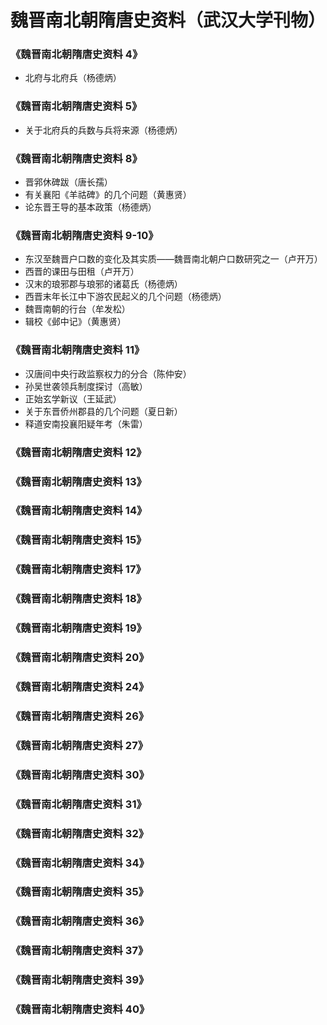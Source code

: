 # 魏晋南北朝隋唐史资料（武汉大学刊物）

### 《魏晋南北朝隋唐史资料 4》
- 北府与北府兵（杨德炳）

### 《魏晋南北朝隋唐史资料 5》
- 关于北府兵的兵数与兵将来源（杨德炳）

### 《魏晋南北朝隋唐史资料 8》
- 晋郛休碑跋（唐长孺）
- 有关襄阳《羊祜碑》的几个问题（黄惠贤）
- 论东晋王导的基本政策（杨德炳）

### 《魏晋南北朝隋唐史资料 9-10》
- 东汉至魏晋户口数的变化及其实质——魏晋南北朝户口数研究之一（卢开万）
- 西晋的课田与田租（卢开万）
- 汉末的琅邪郡与琅邪的诸葛氏（杨德炳）
- 西晋末年长江中下游农民起义的几个问题（杨德炳）
- 魏晋南朝的行台（牟发松）
- 辑校《邺中记》（黄惠贤）

### 《魏晋南北朝隋唐史资料 11》
- 汉唐间中央行政监察权力的分合（陈仲安）
- 孙吴世袭领兵制度探讨（高敏）
- 正始玄学新议（王延武）
- 关于东晋侨州郡县的几个问题（夏日新）
- 释道安南投襄阳疑年考（朱雷）

### 《魏晋南北朝隋唐史资料 12》


### 《魏晋南北朝隋唐史资料 13》


### 《魏晋南北朝隋唐史资料 14》


### 《魏晋南北朝隋唐史资料 15》


### 《魏晋南北朝隋唐史资料 17》


### 《魏晋南北朝隋唐史资料 18》


### 《魏晋南北朝隋唐史资料 19》


### 《魏晋南北朝隋唐史资料 20》


### 《魏晋南北朝隋唐史资料 24》


### 《魏晋南北朝隋唐史资料 26》


### 《魏晋南北朝隋唐史资料 27》


### 《魏晋南北朝隋唐史资料 30》


### 《魏晋南北朝隋唐史资料 31》


### 《魏晋南北朝隋唐史资料 32》


### 《魏晋南北朝隋唐史资料 34》


### 《魏晋南北朝隋唐史资料 35》


### 《魏晋南北朝隋唐史资料 36》


### 《魏晋南北朝隋唐史资料 37》


### 《魏晋南北朝隋唐史资料 39》


### 《魏晋南北朝隋唐史资料 40》



